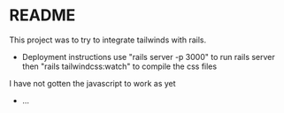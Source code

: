 # README

This project was to try to integrate tailwinds with rails.

* Deployment instructions
use "rails server -p 3000" to run rails server
then "rails tailwindcss:watch" to compile the css files

I have not gotten the javascript to work as yet
* ...
